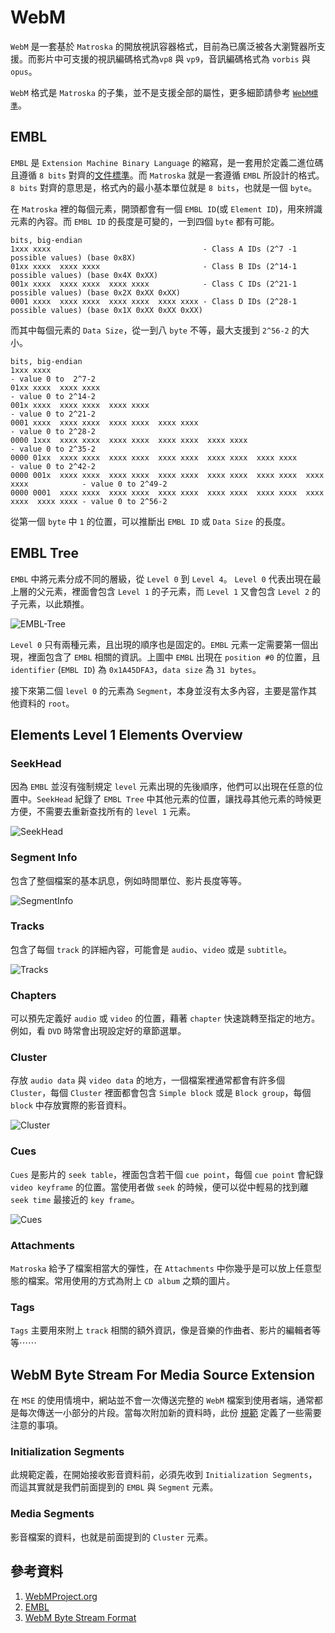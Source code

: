 # WebM

`WebM` 是一套基於 `Matroska` 的開放視訊容器格式，目前為已廣泛被各大瀏覽器所支援。而影片中可支援的視訊編碼格式為`vp8` 與 `vp9`，音訊編碼格式為 `vorbis` 與 `opus`。

`WebM` 格式是 `Matroska` 的子集，並不是支援全部的屬性，更多細節請參考 [`WebM標準`](https://www.webmproject.org/docs/container/)。

## EMBL
`EMBL` 是 `Extension Machine Binary Language` 的縮寫，是一套用於定義二進位碼且遵循 `8 bits` 對齊的[文件標準](https://github.com/Matroska-Org/ebml-specification)。而 `Matroska` 就是一套遵循 `EMBL` 所設計的格式。`8 bits` 對齊的意思是，格式內的最小基本單位就是 `8 bits`，也就是一個 `byte`。

在 `Matroska` 裡的每個元素，開頭都會有一個 `EMBL ID`(或 `Element ID`)，用來辨識元素的內容。而 `EMBL ID` 的長度是可變的，一到四個 `byte` 都有可能。

```
bits, big-endian
1xxx xxxx                                  - Class A IDs (2^7 -1 possible values) (base 0x8X)
01xx xxxx  xxxx xxxx                       - Class B IDs (2^14-1 possible values) (base 0x4X 0xXX)
001x xxxx  xxxx xxxx  xxxx xxxx            - Class C IDs (2^21-1 possible values) (base 0x2X 0xXX 0xXX)
0001 xxxx  xxxx xxxx  xxxx xxxx  xxxx xxxx - Class D IDs (2^28-1 possible values) (base 0x1X 0xXX 0xXX 0xXX)
```

而其中每個元素的 `Data Size`，從一到八 `byte` 不等，最大支援到 `2^56-2` 的大小。

```
bits, big-endian
1xxx xxxx                                                                              - value 0 to  2^7-2
01xx xxxx  xxxx xxxx                                                                   - value 0 to 2^14-2
001x xxxx  xxxx xxxx  xxxx xxxx                                                        - value 0 to 2^21-2
0001 xxxx  xxxx xxxx  xxxx xxxx  xxxx xxxx                                             - value 0 to 2^28-2
0000 1xxx  xxxx xxxx  xxxx xxxx  xxxx xxxx  xxxx xxxx                                  - value 0 to 2^35-2
0000 01xx  xxxx xxxx  xxxx xxxx  xxxx xxxx  xxxx xxxx  xxxx xxxx                       - value 0 to 2^42-2
0000 001x  xxxx xxxx  xxxx xxxx  xxxx xxxx  xxxx xxxx  xxxx xxxx  xxxx xxxx            - value 0 to 2^49-2
0000 0001  xxxx xxxx  xxxx xxxx  xxxx xxxx  xxxx xxxx  xxxx xxxx  xxxx xxxx  xxxx xxxx - value 0 to 2^56-2
```

從第一個 `byte` 中 `1` 的位置，可以推斷出 `EMBL ID` 或 `Data Size` 的長度。

## EMBL Tree

`EMBL` 中將元素分成不同的層級，從 `Level 0` 到 `Level 4`。 `Level 0` 代表出現在最上層的父元素，裡面會包含 `Level 1` 的子元素，而 `Level 1` 又會包含 `Level 2` 的子元素，以此類推。

![EMBL-Tree](./Resources/EMBL-Tree.png)

`Level 0` 只有兩種元素，且出現的順序也是固定的。`EMBL` 元素一定需要第一個出現，裡面包含了 `EMBL` 相關的資訊。上圖中 `EMBL` 出現在 `position #0` 的位置，且 `identifier` (`EMBL ID`) 為 `0x1A45DFA3`，`data size` 為 `31 bytes`。

接下來第二個 `level 0` 的元素為 `Segment`，本身並沒有太多內容，主要是當作其他資料的 `root`。

## Elements Level 1 Elements Overview

### SeekHead
因為 `EMBL` 並沒有強制規定 `level` 元素出現的先後順序，他們可以出現在任意的位置中。`SeekHead` 紀錄了 `EMBL Tree` 中其他元素的位置，讓找尋其他元素的時候更方便，不需要去重新查找所有的 `level 1` 元素。

![SeekHead](./Resources/SeekHead.png)

### Segment Info
包含了整個檔案的基本訊息，例如時間單位、影片長度等等。

![SegmentInfo](./Resources/SegmentInfo.png)

### Tracks
包含了每個 `track` 的詳細內容，可能會是 `audio`、`video` 或是 `subtitle`。

![Tracks](./Resources/Tracks.png)

### Chapters
可以預先定義好 `audio` 或 `video` 的位置，藉著 `chapter` 快速跳轉至指定的地方。例如，看 `DVD` 時常會出現設定好的章節選單。

### Cluster
存放 `audio data` 與 `video data` 的地方，一個檔案裡通常都會有許多個 `Cluster`，每個 `Cluster` 裡面都會包含 `Simple block` 或是 `Block group`，每個 `block` 中存放實際的影音資料。

![Cluster](./Resources/Cluster.png)

### Cues
`Cues` 是影片的 `seek table`，裡面包含若干個 `cue point`，每個 `cue point` 會紀錄 `video keyframe` 的位置。當使用者做 `seek` 的時候，便可以從中輕易的找到離 `seek time` 最接近的 `key frame`。

![Cues](./Resources/Cues.png)

### Attachments
`Matroska` 給予了檔案相當大的彈性，在 `Attachments` 中你幾乎是可以放上任意型態的檔案。常用使用的方式為附上 `CD album` 之類的圖片。

### Tags
`Tags` 主要用來附上 `track` 相關的額外資訊，像是音樂的作曲者、影片的編輯者等等⋯⋯

## WebM Byte Stream For Media Source Extension
在 `MSE` 的使用情境中，網站並不會一次傳送完整的 `WebM` 檔案到使用者端，通常都是每次傳送一小部分的片段。當每次附加新的資料時，此份 [規範](https://www.w3.org/TR/mse-byte-stream-format-webm/) 定義了一些需要注意的事項。

### Initialization Segments
此規範定義，在開始接收影音資料前，必須先收到 `Initialization Segments`，而這其實就是我們前面提到的 `EMBL` 與 `Segment` 元素。

### Media Segments
影音檔案的資料，也就是前面提到的 `Cluster` 元素。

## 參考資料
1. [WebMProject.org](https://www.webmproject.org/docs/container/)
2. [EMBL](https://github.com/Matroska-Org/ebml-specification)
3. [WebM Byte Stream Format](https://www.w3.org/TR/mse-byte-stream-format-webm/)
